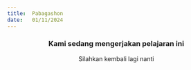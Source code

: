 ```yaml
---
title:  Pabagashon
date:   01/11/2024
---
```


### <center>Kami sedang mengerjakan pelajaran ini</center>
<center>Silahkan kembali lagi nanti</center>